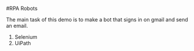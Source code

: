 #RPA Robots

The main task of this demo is to make a bot that signs in on gmail and send an email.

1. Selenium
2. UiPath